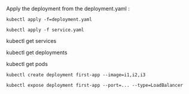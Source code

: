 Apply the deployment from the deployment.yaml : 
```
kubectl apply -f=deployment.yaml
```

```
kubectl apply -f service.yaml
```
kubectl get services



kubectl get deployments

kubectl get pods



```
kubectl create deployment first-app --image=i1,i2,i3
```

```
kubectl expose deployment first-app --port=... --type=LoadBalancer
```

